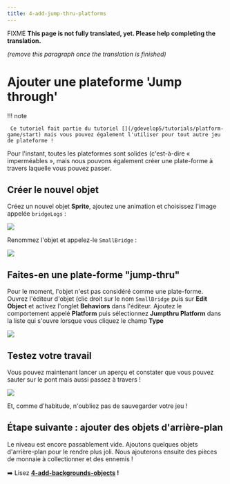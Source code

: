 ```yaml
---
title: 4-add-jump-thru-platforms
---
```

FIXME **This page is not fully translated, yet. Please help completing the translation.**

*(remove this paragraph once the translation is finished)*

# Ajouter une plateforme 'Jump through'

!!! note

     Ce tutoriel fait partie du tutoriel [](/gdevelop5/tutorials/platform-game/start) mais vous pouvez également l'utiliser pour tout autre jeu de plateforme !

Pour l'instant, toutes les plateformes sont solides (c'est-à-dire « imperméables », mais nous pouvons également créer une plate-forme à travers laquelle vous pouvez passer.

## Créer le nouvel objet

Créez un nouvel objet **Sprite**, ajoutez une animation et choisissez l'image appelée `bridgeLogs` :

![](/gdevelop5/tutorials/platform-game/screen_shot_2017-09-26_at_22.40.34.png)

Renommez l'objet et appelez-le `SmallBridge` :

![](/gdevelop5/tutorials/platform-game/screen_shot_2017-09-26_at_22.42.01.png)

## Faites-en une plate-forme "jump-thru"

Pour le moment, l'objet n'est pas considéré comme une plate-forme. Ouvrez l'éditeur d'objet (clic droit sur le nom `SmallBridge` puis sur **Edit Object** et activez l'onglet **Behaviors** dans l'éditeur. Ajoutez le comportement appelé **Platform** puis sélectionnez **Jumpthru Platform** dans la liste qui s'ouvre lorsque vous cliquez le champ **Type**

![](/gdevelop5/tutorials/platform-game/screen_shot_2017-09-26_at_22.44.30.png)

## Testez votre travail

Vous pouvez maintenant lancer un aperçu et constater que vous pouvez sauter sur le pont mais aussi passez à travers !

![](/gdevelop5/tutorials/platform-game/jumpthru.gif)

Et, comme d'habitude, n'oubliez pas de sauvegarder votre jeu !

## Étape suivante : ajouter des objets d'arrière-plan

Le niveau est encore passablement vide. Ajoutons quelques objets d'arrière-plan pour le rendre plus joli. Nous ajouterons ensuite des pièces de monnaie à collectionner et des ennemis !

➡️ Lisez **[4-add-backgrounds-objects](/fr/gdevelop5/tutorials/platform-game/4-add-backgrounds-objects) !**

